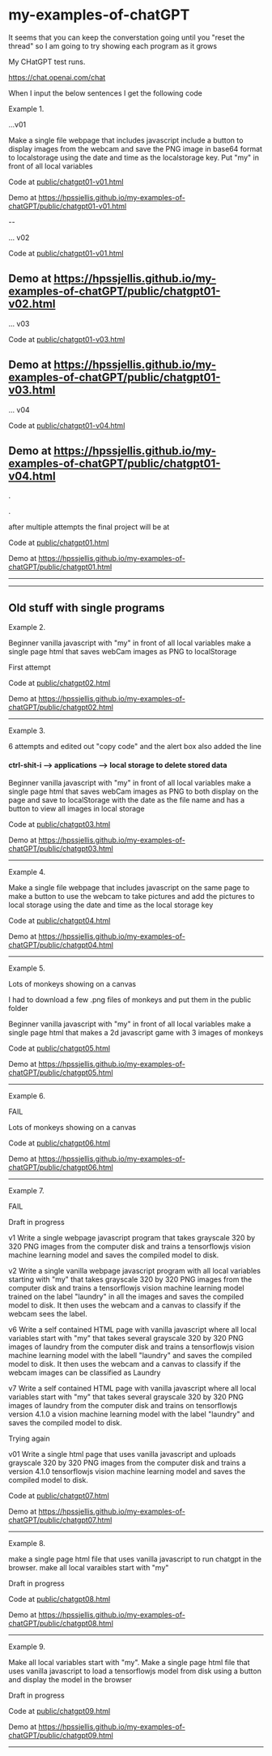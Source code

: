 # my-examples-of-chatGPT




It seems that you can keep the converstation going until you "reset the thread" so I am going to try showing each program as it grows









My CHatGPT test runs.



https://chat.openai.com/chat

When I input the below sentences I get the following code


Example 1.

...v01

Make a single file webpage that includes javascript include a button to display images from the webcam and save the PNG image in base64 format to localstorage using the date and time as the localstorage key. Put "my" in front of all local variables

Code at [public/chatgpt01-v01.html](public/chatgpt01-v01.html)

Demo at https://hpssjellis.github.io/my-examples-of-chatGPT/public/chatgpt01-v01.html


--


... v02

Code at [public/chatgpt01-v01.html](public/chatgpt01-v02.html)

Demo at https://hpssjellis.github.io/my-examples-of-chatGPT/public/chatgpt01-v02.html
---

... v03

Code at [public/chatgpt01-v03.html](public/chatgpt01-v03.html)

Demo at https://hpssjellis.github.io/my-examples-of-chatGPT/public/chatgpt01-v03.html
---

... v04


Code at [public/chatgpt01-v04.html](public/chatgpt01-v04.html)

Demo at https://hpssjellis.github.io/my-examples-of-chatGPT/public/chatgpt01-v04.html
---




.



.

after multiple attempts the final project will be at


Code at [public/chatgpt01.html](public/chatgpt01.html)

Demo at https://hpssjellis.github.io/my-examples-of-chatGPT/public/chatgpt01.html

-----





-----






## Old stuff with single programs


Example 2. 


Beginner vanilla javascript with "my" in front of all local variables make a single page html that saves webCam images as PNG to localStorage


First attempt

Code at [public/chatgpt02.html](public/chatgpt02.html)

Demo at https://hpssjellis.github.io/my-examples-of-chatGPT/public/chatgpt02.html

--------

Example 3. 

6 attempts and edited out "copy code" and the alert box also added the line
 <h4>ctrl-shit-i --> applications --> local storage to delete stored data</h4>
    

Beginner vanilla javascript with "my" in front of all local variables make a single page html that saves webCam images as PNG to both display on the page and save to localStorage with the date as the file name and has a button to view all images in local storage

Code at [public/chatgpt03.html](public/chatgpt03.html)

Demo at https://hpssjellis.github.io/my-examples-of-chatGPT/public/chatgpt03.html

-------



Example 4. 

Make a single file webpage that includes javascript on the same page  to make a button to use the webcam to take pictures and add the pictures to local storage using the date and time as the local storage key

Code at [public/chatgpt04.html](public/chatgpt04.html)

Demo at https://hpssjellis.github.io/my-examples-of-chatGPT/public/chatgpt04.html

-------


Example 5. 

Lots of monkeys showing on a canvas
    
I had to download a few .png files of monkeys and put them in the public folder

Beginner vanilla javascript with "my" in front of all local variables make a single page html that makes a 2d javascript game with 3 images of monkeys

Code at [public/chatgpt05.html](public/chatgpt05.html)

Demo at https://hpssjellis.github.io/my-examples-of-chatGPT/public/chatgpt05.html

-------


Example 6. 

FAIL

Lots of monkeys showing on a canvas
    




Code at [public/chatgpt06.html](public/chatgpt06.html)

Demo at https://hpssjellis.github.io/my-examples-of-chatGPT/public/chatgpt06.html

-------




Example 7. 


 FAIL   

Draft in progress

v1
Write a single webpage javascript program that takes grayscale 320 by 320 PNG images from the computer disk and trains a tensorflowjs vision machine learning model and saves the compiled model to disk.

v2
Write a single vanilla webpage javascript program with all  local variables starting with "my"  that takes grayscale 320 by 320 PNG images from the computer disk and trains a tensorflowjs vision machine learning model trained on the label "laundry" in all the images and saves the compiled model to disk. It then uses the webcam and a canvas to classify if the webcam sees the label.

v6
Write a self contained HTML page with vanilla javascript where all  local variables start with "my"  that takes several grayscale 320 by 320 PNG images of laundry from the computer disk and trains a tensorflowjs vision machine learning model with the labell "laundry" and saves the compiled model to disk. It then uses the webcam and a canvas to classify if the webcam images can be classified as Laundry

v7
Write a self contained HTML page with vanilla javascript where all  local variables start with "my"  that takes several grayscale 320 by 320 PNG images of laundry from the computer disk and trains on  tensorflowjs version 4.1.0 a vision machine learning model with the label "laundry" and saves the compiled model to disk. 



Trying again

v01
Write a single html page that uses vanilla javascript  and uploads  grayscale 320 by 320 PNG images from the computer disk and trains a version 4.1.0 tensorflowjs vision machine learning model and saves the compiled model to disk.



Code at [public/chatgpt07.html](public/chatgpt07.html)

Demo at https://hpssjellis.github.io/my-examples-of-chatGPT/public/chatgpt07.html

-------



Example 8. 



make a single page html file that uses vanilla javascript to run chatgpt in the browser. make all local varaibles start with "my"
    

Draft in progress

Code at [public/chatgpt08.html](public/chatgpt08.html)

Demo at https://hpssjellis.github.io/my-examples-of-chatGPT/public/chatgpt08.html

-------


Example 9. 


Make all local variables start with "my".  Make a single page html file that uses vanilla javascript to load a tensorflowjs model from disk using a button and display the model in the browser


Draft in progress

Code at [public/chatgpt09.html](public/chatgpt09.html)

Demo at https://hpssjellis.github.io/my-examples-of-chatGPT/public/chatgpt09.html

-------
